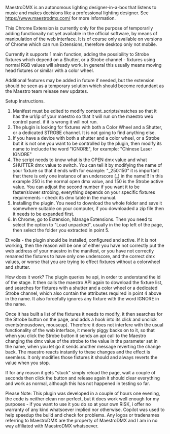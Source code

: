 MaestroDMX is an autonomous lighting designer-in-a-box that listens to music and makes decisions like a professional lighting designer. 
See https://www.maestrodmx.com/ for more information.

This Chrome Extension is currently only for the purpose of temporarily adding functionaity not yet available in the official software, by means of manipulation of the web interface. It is of course only available on versions of Chrome which can run Extensions, therefore desktop only not mobile.

Currently it supports 1 main function, adding the possibility to Strobe fixtures which depend on a Shutter, or a Strobe channel - fixtures using normal RGB values will already work. In general this usually means moving head fixtures or similar with a color wheel. 

Additional features may be added in future if needed, but the extension should be seen as a temporary solution which should become redundant as the Maestro team release new updates.



Setup Instructions.

1. Manifest must be edited to modify content_scripts/matches so that it has the url/ip of your maestro so that it will run on the maestro web control panel. if it is wrong it will not run.
2. The plugin is looking for fixtures with both a Color Wheel and a Shutter, or a dedicated STROBE channel. It is not going to find anything else.
3. If you have a device with both a shutter and a color wheel, or a Strobe but it is not one you want to be controlled by the plugin, then modify its name to inclucde the word "IGNORE", for example: "Chinese Laser IGNORE"
4. The script needs to know what is the OPEN dmx value and what SHUTTER dmx value to switch. You can tell it by modifying the name of your fixture so that it ends with for example: "\_250:150" it is important that there is only one instance of an underscore (\_) in the name!!! In this example 250 is the normal open dmx value, and 150 is the Strobe active value. You can adjust the second number if you want it to be faster/slower strobing, everything depends on your specific fixtures requirements - check its dmx table in the manual.
5. Installing the plugin. You need to download the whole folder and save it somewhere suitable on your computer, if you downloaded a zip file then it needs to be expanded first.
6. In Chrome, go to Extension, Manage Extensions. Then you need to select the option to "Load unpacked", usually in the top left of the page, then select the folder you extracted in point 5.

Et voila - the plugin should be installed, configured and active. If it is not working, then the reason will be one of either you have not correctly put the web address of your maestro in the manifest, or you have not correctly renamed the fixtures to have only one underscore, and the correct dmx values, or worse that you are trying to effect fixtures without a colorwheel and shutter.

How does it work?
The plugin queries he api, in order to understand the id of the stage. It then calls the maestro API again to download the fixture list, and searches for fixtures with a shutter and a color wheel or a dedicated Strobe channel, which also contain the attributes required in point 4 above in the name. It also forcefully ignores any fixture with the word IGNORE in the name. 

Once it has built a list of the fixtures it needs to modify, it then searches for the Strobe button on the page, and adds a hook into its click and unclick events(mousdown, mouseup). Therefore it does not interfere with the usual functionality of the web interface, it meerly piggy backs on to it, so that when you click the Strobe button it sends an api call to the Maestro changing the dmx value of the strobe to the value in the parameter set in the name, when you let go it sends another message reverting the change back. The maestro reacts instantly to these changes and the effect is seemless. It only modifies those fixtures it should and always reverts the value when you stop.

If for any reason it gets "stuck" simply reload the page, wait a couple of seconds then click the button and release again it should clear everything and work as normal, although this has not happened in testing so far.

Please Note: 
This plugin was developed in a couple of hours one evening, the code is neither clean nor perfect, but it does work well enough for my purposes - if you want to use it you do so at your own RISK, i offer no warranty of any kind whatsoever implied nor otherwise. Copilot was used to help speedup the build and check for problems.
Any logos or tradenames referring to MaestroDMX are the property of MaestroDMX and I am in no way affiliated with MaestroDMX whatsoever.
